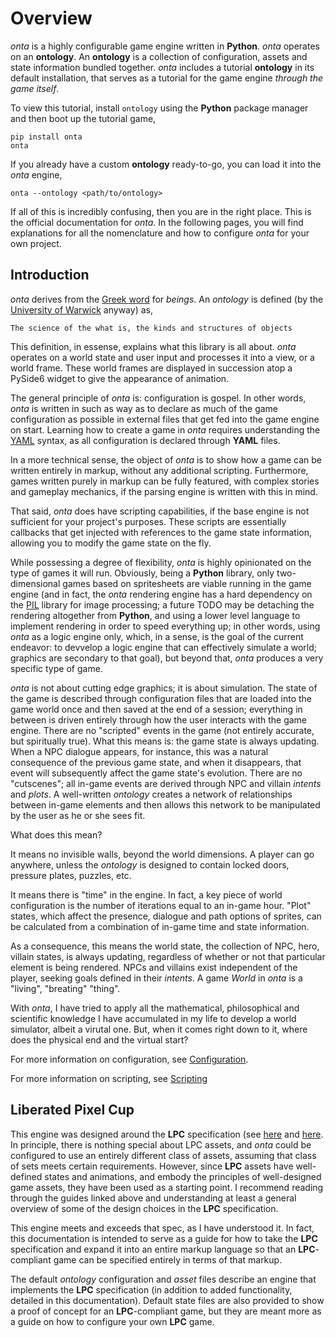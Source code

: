 # Overview

_onta_ is a highly configurable game engine written in **Python**. _onta_ operates on an **ontology**. An **ontology** is a collection of configuration, assets and state information bundled together. _onta_ includes a tutorial **ontology** in its default installation, that serves as a tutorial for the game engine _through the game itself_.

To view this tutorial, install `ontology` using the **Python** package manager and then boot up the tutorial game,

```shell
pip install onta
onta
```

If you already have a custom **ontology** ready-to-go, you can load it into the _onta_ engine,

```
onta --ontology <path/to/ontology>
```

If all of this is incredibly confusing, then you are in the right place. This is the official documentation for _onta_. In the following pages, you will find explanations for all the nomenclature and how to configure _onta_ for your own project.

## Introduction

_onta_ derives from the [Greek word]() for _beings_. An _ontology_ is defined (by the [University of Warwick]() anyway) as,

`The science of the what is, the kinds and structures of objects`

This definition, in essense, explains what this library is all about. _onta_ operates on a world state and user input and processes it into a view, or a world frame. These world frames are displayed in succession atop a PySide6 widget to give the appearance of animation. 

The general principle of _onta_ is: configuration is gospel. In other words, _onta_ is written in such as way as to declare as much of the game configuration as possible in external files that get fed into the game engine on start. Learning how to create a game in _onta_ requires understanding the [YAML]() syntax, as all configuration is declared through **YAML** files. 

In a more technical sense, the object of _onta_ is to show how a game can be written entirely in markup, without any additional scripting. Furthermore, games written purely in markup can be fully featured, with complex stories and gameplay mechanics, if the parsing engine is written with this in mind.

That said, _onta_ does have scripting capabilities, if the base engine is not sufficient for your project's purposes. These scripts are essentially callbacks that get injected with references to the game state information, allowing you to modify the game state on the fly. 

While possessing a degree of flexibility, _onta_ is highly opinionated on the type of games it will run. Obviously, being a **Python** library, only two-dimensional games based on spritesheets are viable running in the game engine (and in fact, the _onta_ rendering engine has a hard dependency on the [PIL]() library for image processing; a future TODO may be detaching the rendering altogether from **Python**, and using a lower level language to implement rendering in order to speed everything up; in other words, using _onta_ as a logic engine only, which, in a sense, is the goal of the current endeavor: to devvelop a logic engine that can effectively simulate a world; graphics are secondary to that goal), but beyond that, _onta_ produces a very specific type of game. 

_onta_ is not about cutting edge graphics; it is about simulation. The state of the game is described through configuration files that are loaded into the game world once and then saved at the end of a session; everything in between is driven entirely through how the user interacts with the game engine. There are no "scripted" events in the game (not entirely accurate, but spiritually true). What this means is: the game state is always updating. When a NPC dialogue appears, for instance, this was a natural consequence of the previous game state, and when it disappears, that event will subsequently affect the game state's evolution. There are no "cutscenes"; all in-game events are derived through NPC and villain _intents_ and _plots_. A well-written _ontology_ creates a network of relationships between in-game elements and then allows this network to be manipulated by the user as he or she sees fit.

What does this mean? 

It means no invisible walls, beyond the world dimensions. A player can go anywhere, unless the _ontology_ is designed to contain locked doors, pressure plates, puzzles, etc. 

It means there is "time" in the engine. In fact, a key piece of world configuration is the number of iterations equal to an in-game hour. "Plot" states, which affect the presence, dialogue and path options of sprites, can be calculated from a combination of in-game time and state information. 

As a consequence, this means the world state, the collection of NPC, hero, villain states, is always updating, regardless of whether or not that particular element is being rendered. NPCs and villains exist independent of the player, seeking goals defined in their _intents_. A game _World_ in _onta_ is a "living", "breating" "thing".

With _onta_, I have tried to apply all the mathematical, philosophical and scientific knowledge I have accumulated in my life to develop a world simulator, albeit a virutal one. But, when it comes right down to it, where does the physical end and the virtual start?

For more information on configuration, see [Configuration](./CONFIGURATION.md).

For more information on scripting, see [Scripting](./SCRIPTING.md)

## Liberated Pixel Cup

This engine was designed around the **LPC** specification (see [here](https://lpc.opengameart.org/static/LPC-Style-Guide/build/styleguide.html) and [here](https://bztsrc.gitlab.io/lpc-refined/). In principle, there is nothing special about LPC assets, and _onta_ could be configured to use an entirely different class of assets, assuming that class of sets meets certain requirements. However, since **LPC** assets have well-defined states and animations, and embody the principles of well-designed game assets, they have been used as a starting point. I recommend reading through the guides linked above and understanding at least a general overview of some of the design choices in the **LPC** specification.

This engine meets and exceeds that spec, as I have understood it. In fact, this documentation is intended to serve as a guide for how to take the **LPC** specification and expand it into an entire markup language so that an **LPC**-compliant game can be specified entirely in terms of that markup. 

The default _ontology_ configuration and _asset_ files describe an engine that implements the **LPC** specification (in addition to added functionality, detailed in this documentation). Default state files are also provided to show a proof of concept for an **LPC**-compliant game, but they are meant more as a guide on how to configure your own **LPC** game.